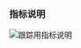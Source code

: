 ### 指标说明

![跟踪用指标说明][1]




[1]: https://img-blog.csdn.net/20180308160506213?watermark/2/text/aHR0cDovL2Jsb2cuY3Nkbi5uZXQveXVocTM=/font/5a6L5L2T/fontsize/400/fill/I0JBQkFCMA==/dissolve/70